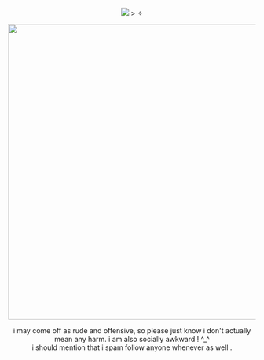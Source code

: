 <p align="center">
<img src="https://komarev.com/ghpvc/?username=mesmering&label=mesmers!&color=96d2e8&style=plastic">
&gt; ✧
</p>

<p align="center">
 <img src="https://i.pinimg.com/originals/75/18/f7/7518f7f196c53056b16c91382092e8b4.jpg" width="600" />
</p>

<p align="center">
i may come off as rude and offensive, so please just know i don't actually mean any harm. i am also socially awkward ! ^_^
</br>
i should mention that i spam follow anyone whenever as well .
</p>
